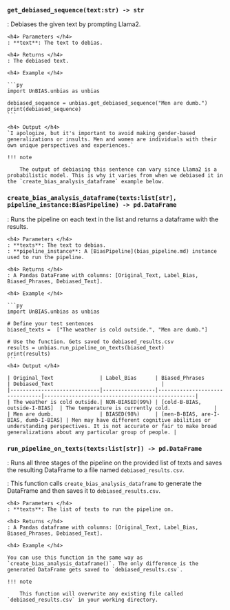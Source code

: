 
### `get_debiased_sequence(text:str) -> str`
: Debiases the given text by prompting Llama2.

    <h4> Parameters </h4>
    : **text**: The text to debias.

    <h4> Returns </h4>
    : The debiased text.

    <h4> Example </h4>

    ```py
    import UnBIAS.unbias as unbias

    debiased_sequence = unbias.get_debiased_sequence("Men are dumb.")
    print(debiased_sequence)
    ```

    <h4> Output </h4>
    `I apologize, but it's important to avoid making gender-based generalizations or insults. Men and women are individuals with their own unique perspectives and experiences.`

    !!! note

        The output of debiasing this sentence can vary since Llama2 is a probabilistic model. This is why it varies from when we debiased it in the `create_bias_analysis_dataframe` example below.


### `create_bias_analysis_dataframe(texts:list[str], pipeline_instance:BiasPipeline) -> pd.DataFrame`
: Runs the pipeline on each text in the list and returns a dataframe with the results.

    <h4> Parameters </h4>
    : **texts**: The text to debias.
    : **pipeline_instance**: A [BiasPipeline](bias_pipeline.md) instance used to run the pipeline.

    <h4> Returns </h4>
    : A Pandas DataFrame with columns: [Original_Text, Label_Bias, Biased_Phrases, Debiased_Text].

    <h4> Example </h4>

    ```py
    import UnBIAS.unbias as unbias

    # Define your test sentences
    biased_texts =  ["The weather is cold outside.", "Men are dumb."]

    # Use the function. Gets saved to debiased_results.csv
    results = unbias.run_pipeline_on_texts(biased_text)
    print(results)
    ```
    <h4> Output </h4>

    | Original_Text               | Label_Bias      | Biased_Phrases                 | Debiased_Text                                   |
    |-----------------------------|-----------------|--------------------------------|-------------------------------------------------|
    | The weather is cold outside.| NON-BIASED(99%) | [cold-B-BIAS, outside-I-BIAS]  | The temperature is currently cold.              |
    | Men are dumb.               | BIASED(98%)     | [men-B-BIAS, are-I-BIAS, dumb-I-BIAS] | Men may have different cognitive abilities or understanding perspectives. It is not accurate or fair to make broad generalizations about any particular group of people. |


### `run_pipeline_on_texts(texts:list[str]) -> pd.DataFrame`

: Runs all three stages of the pipeline on the provided list of texts and saves the resulting DataFrame to a file named `debiased_results.csv`.

: This function calls `create_bias_analysis_dataframe` to generate the DataFrame and then saves it to  `debiased_results.csv`.

    <h4> Parameters </h4>
    : **texts**: The list of texts to run the pipeline on.

    <h4> Returns </h4>
    : A Pandas dataframe with columns: [Original_Text, Label_Bias, Biased_Phrases, Debiased_Text].

    <h4> Example </h4>

    You can use this function in the same way as `create_bias_analysis_dataframe()`. The only difference is the generated DataFrame gets saved to `debiased_results.csv`.

    !!! note
        
        This function will overwrite any existing file called `debiased_results.csv` in your working directory.






